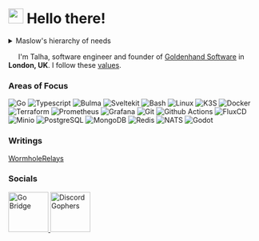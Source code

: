 <h1><img src="https://emojis.slackmojis.com/emojis/images/1643514331/3037/gopher_coffee.gif?1643514331" width="30"/> Hello there! </h1>

<details>
  <summary> Maslow's hierarchy of needs</summary>
  
  ![maslow-gopher](https://user-images.githubusercontent.com/22800416/174462164-cdac351f-6e39-4426-b360-bd73a9921c56.png)
</details>

<p>&nbsp;&nbsp;&nbsp;&nbsp; I'm Talha, software engineer and founder of <a href="https://www.goldenhandsoftware.co.uk/" target="_blank">Goldenhand Software<a/> in <img src='https://github.com/madebybowtie/FlagKit/blob/master/Assets/PNG/GB%402x.png?raw=true' width='21' height='15'> <b>London, UK</b>. I follow these <a href="https://golang.org/conduct" target="_blank">values</a>.</p>
  
<h3>Areas of Focus </h3>
<p>
  <!-- Preferred Languages -->
  <img alt="Go" src="https://img.shields.io/badge/-Go-00ADD8?style=flat-square&logo=go&logoColor=white" />
  <img alt="Typescript" src="https://img.shields.io/badge/-Typescript-3178C6?style=flat-square&logo=typescript&logoColor=white" />
  
  <!-- Preferred Frontend -->
  <img alt="Bulma" src="https://img.shields.io/badge/-Bulma-00D1B2?style=flat-square&logo=bulma&logoColor=white" />
  <img alt="Sveltekit" src="https://img.shields.io/badge/-Sveltekit-FF3E00?style=flat-square&logo=svelte&logoColor=white" />
  
  <!-- Preferred Infrastructure -->
  <img alt="Bash" src="https://img.shields.io/badge/-Bash-pink?style=flat-square&logo=gnubash&logoColor=black" />
  <img alt="Linux" src="https://img.shields.io/badge/-Linux-FCC624?style=flat-square&logo=linux&logoColor=black" />
  <img alt="K3S" src="https://img.shields.io/badge/-K3s-326CE5?style=flat-square&logo=kubernetes&logoColor=white" />
  <img alt="Docker" src="https://img.shields.io/badge/-Docker-46a2f1?style=flat-square&logo=docker&logoColor=white" />  
  <img alt="Terraform" src="https://img.shields.io/badge/-Terraform-844fba?style=flat-square&logo=terraform&logoColor=white" />
  <img alt="Prometheus" src="https://img.shields.io/badge/-Prometheus-E6522C?style=flat-square&logo=prometheus&logoColor=white" />
  <img alt="Grafana" src="https://img.shields.io/badge/-Grafana+Loki-F46800?style=flat-square&logo=grafana&logoColor=white" />
  <img alt="Git" src="https://img.shields.io/badge/-Git-F05033?style=flat-square&logo=git&logoColor=white" />
  <img alt="Github Actions" src="https://img.shields.io/badge/-Github_Actions-2088FF?style=flat-square&logo=github-actions&logoColor=white" />
  <img alt="FluxCD" src="https://img.shields.io/badge/-FluxCD-5468FF?style=flat-square&logo=flux&logoColor=white" />
  
  <!-- Preferred Stores & Pubsub -->
  <img alt="Minio" src="https://img.shields.io/badge/-Minio-C62C48?style=flat-square&logo=amazons3&logoColor=white" />
  <img alt="PostgreSQL" src="https://img.shields.io/badge/-PostgreSQL-336791?style=flat-square&logo=postgresql&logoColor=white" />
  <img alt="MongoDB" src="https://img.shields.io/badge/-MongoDB-4DB33D?style=flat-square&logo=mongodb&logoColor=white" />
  <img alt="Redis" src="https://img.shields.io/badge/-Redis-D82C20?style=flat-square&logo=redis&logoColor=white" />
  <img alt="NATS" src="https://img.shields.io/badge/-NATS.io-27AAE1?style=flat-square&logo=natsdotio&logoColor=white" />
  
  <!-- Hobby -->
  <img alt="Godot" src="https://img.shields.io/badge/-Godot-478CBF?style=flat-square&logo=godotengine&logoColor=white" />  
</p>
  
<h3> Writings </h3>
<p>
  <a href="https://wormholerelays.com/" target="_blank"> WormholeRelays </a>
</p>

<h3>Socials </h3>
<p>
  <a href="https://forum.golangbridge.org/u/mrwormhole/summary" target="_blank">
    <img alt="Go Bridge" src="https://pbs.twimg.com/profile_images/1100533079796600833/s5Krj_8A_400x400.jpg" height="80" />
  </a>
  <a href="https://discord.gg/qtAaswfAs9" target="_blank">
    <img alt="Discord Gophers" src="https://avatars.githubusercontent.com/u/51173426?s=280&v=4" height="80" />
  </a>
</p>
